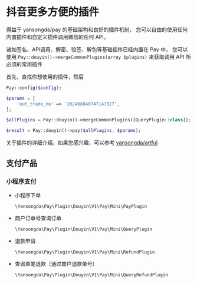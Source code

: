 # 抖音更多方便的插件

得益于 yansongda/pay 的基础架构和良好的插件机制，
您可以自由的使用任何内置插件和自定义插件调用微信的任何 API。

诸如签名、API调用、解密、验签、解包等基础插件已经内置在 Pay 中，
您可以使用 `Pay::douyin()->mergeCommonPlugins(array $plugins)` 来获取调用 API 所必须的常用插件

首先，查找你想使用的插件，然后

```php
Pay::config($config);

$params = [
    'out_trade_no' => '202408040747147327',
];

$allPlugins = Pay::douyin()->mergeCommonPlugins([QueryPlugin::class]);

$result = Pay::douyin()->pay($allPlugins, $params);
```

关于插件的详细介绍，如果您感兴趣，可以参考 [yansongda/artful](https://artful.yansongda.cn/)

## 支付产品

### 小程序支付

- 小程序下单

  `\Yansongda\Pay\Plugin\Douyin\V1\Pay\Mini\PayPlugin`

- 商户订单号查询订单

  `\Yansongda\Pay\Plugin\Douyin\V1\Pay\Mini\QueryPlugin`

- 退款申请

  `\Yansongda\Pay\Plugin\Douyin\V1\Pay\Mini\RefundPlugin`

- 查询单笔退款（通过商户退款单号）

  `\Yansongda\Pay\Plugin\Douyin\V1\Pay\Mini\QueryRefundPlugin`

